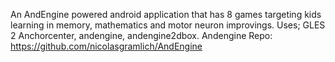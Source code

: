 An AndEngine powered android application that has 8 games targeting kids learning in memory, mathematics and motor neuron improvings.
Uses;
GLES 2 Anchorcenter, andengine, andengine2dbox.
Andengine Repo:
https://github.com/nicolasgramlich/AndEngine
